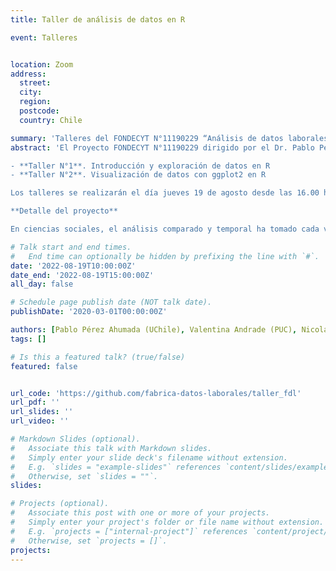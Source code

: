 ```yaml
---
title: Taller de análisis de datos en R

event: Talleres 


location: Zoom
address:
  street:
  city: 
  region: 
  postcode: 
  country: Chile

summary: 'Talleres del FONDECYT N°11190229 “Análisis de datos laborales en R”'
abstract: 'El Proyecto FONDECYT N°11190229 dirigido por el Dr. Pablo Pérez Ahumada las/os invita al lanzamiento de FDL database, una base de datos cuya estructura permite el análisis comparado y temporal del cambio en las relaciones laborales en al menos 60 países del mundo. El lanzamiento consiste en una presentación del sitio web donde estará alojado los datos, libro de códigos y dos talleres que permiten a futuros usuarios/as de los datos a ser utilizados y analizados en R. En concreto tendremos dos talleres abiertos

- **Taller N°1**. Introducción y exploración de datos en R
- **Taller N°2**. Visualización de datos con ggplot2 en R

Los talleres se realizarán el día jueves 19 de agosto desde las 16.00 horas vía zoom, y para participar de estos deben inscribirse en el siguiente formulario. Para más información visita nuestro sitio web [https://fabricadedatoslaborales.netlify.app/](https://fabricadedatoslaborales.netlify.app/)

**Detalle del proyecto**

En ciencias sociales, el análisis comparado y temporal ha tomado cada vez más importancia a la hora de hacer investigación. El Proyecto FONDECYT N°11190229 busca dar una mirada en esta línea a partir del estudio de los “Determinantes institucionales y políticos del conflicto entre empresarios y trabajadores. Los casos de Argentina y Chile en perspectiva comparada”. En el marco del proyecto se buscó construir una fuente de datos de **calidad, reproducible y abierta** para todos/as aquellos/as investigadores que quieran emprender análisis de las relaciones laborales a nivel comparado de los países. Esta fuente de datos que llamamos FDL database incluye datos sobre acuerdos y pactos entre empleadores, sindicatos y gobierno; características sociales y políticas de los sindicatos y otras asociaciones de trabajadores, relaciones económicas y de empleo en diferentes sectores de la economía; así como variables del sistema sociopolítico tales como índices de democracia y confianza en diferentes instituciones y actores sociales. Los datos están disponibles en promedio para 60 países que, en general, abarcan un periodo desde 1980 hasta 2020. La principales fuentes de información fueron ICTWSS, OECD, WDI, WVS, DPI, ILOSTAT, ILOEPLEX, VDemocracy, ISSP, Eurobarometer y Latinobarómetro.'

# Talk start and end times.
#   End time can optionally be hidden by prefixing the line with `#`.
date: '2022-08-19T10:00:00Z'
date_end: '2022-08-19T15:00:00Z'
all_day: false

# Schedule page publish date (NOT talk date).
publishDate: '2020-03-01T00:00:00Z'

authors: [Pablo Pérez Ahumada (UChile), Valentina Andrade (PUC), Nicolás Godoy (Uchile)]
tags: []

# Is this a featured talk? (true/false)
featured: false


url_code: 'https://github.com/fabrica-datos-laborales/taller_fdl'
url_pdf: ''
url_slides: ''
url_video: ''

# Markdown Slides (optional).
#   Associate this talk with Markdown slides.
#   Simply enter your slide deck's filename without extension.
#   E.g. `slides = "example-slides"` references `content/slides/example-slides.md`.
#   Otherwise, set `slides = ""`.
slides:

# Projects (optional).
#   Associate this post with one or more of your projects.
#   Simply enter your project's folder or file name without extension.
#   E.g. `projects = ["internal-project"]` references `content/project/deep-learning/index.md`.
#   Otherwise, set `projects = []`.
projects:
---
```



